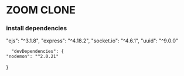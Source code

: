 # ZOOM CLONE

### install dependencies

"ejs": "^3.1.8",
    "express": "^4.18.2",
    "socket.io": "^4.6.1",
    "uuid": "^9.0.0"


      "devDependencies": {
    "nodemon": "^2.0.21"
  }